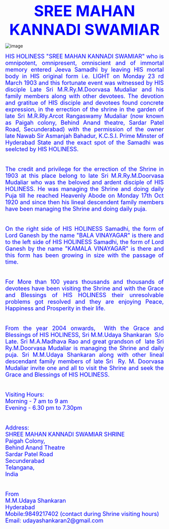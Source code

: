 
<p style="text-align: center;">​<span style="color:#0000FF;"><strong><span style="font-size:48px;">SREE MAHAN KANNADI SWAMIAR</span></strong> </span></p>

![image](https://user-images.githubusercontent.com/68213756/88014475-a716ff80-cb3c-11ea-8df8-bde296b2a2e3.png)

 
<div class="wsb-element-text" data-type="element" id="wsb-element-60b3d743-984c-4134-9949-cd26fa073ad5">
<div class="txt ">
<p style="text-align: justify;"><span style="font-size:18px;"><span style="color:#0000FF;">HIS HOLINESS "SREE MAHAN KANNADI SWAMIAR" who is omnipotent, omnipresent, omniscient and of immortal memory entered Jeeva Samadhi by leaving HIS mortal body in HIS original form i.e. LIGHT on Monday 23 rd March 1903 and this fortunate event was witnessed by HIS disciple Late Sri M.R.Ry.M.Doorvasa Mudaliar and his family members along with other devotees. The devotion and gratitue of HIS disciple and devotees found concrete expression, in the errection of the shrine in the garden of late Sri M.R.Rly.Arcot Rangaswamy Mudaliar (now known as Paigah colony, Behind Anand theatre, Sardar Patel Road, Secunderabad) with the permission of the owner late Nawab Sir Asmanjah Bahadur, K.C.S.I. Prime Minster of Hyderabad State and the exact spot of the Samadhi was seelcted by HIS HOLINESS.&nbsp;<br>
<br>
<br>
The credit and privilege for the errection of the Shrine in 1903 at this place belong to late Sri M.R.Ry.M.Doorvasa Mudaliar who was the beloved and ardent disciple of HIS HOLINESS. He was managing the Shrine and doing daily Puja till he reached Heavenly Abode on Monday 17th Oct 1920 and since then his lineal descendent family members have been managing the Shrine and doing daily puja.<br>
<br>
<br>
On the right side of HIS HOLINESS Samadhi, the form of Lord Ganesh by the name "BALA VINAYAGAR" is there and to the left side of HIS HOLINESS Samadhi, the form of Lord Ganesh by the name "KAMALA VINAYAGAR" is there and this form has been growing in size with the passage of time.<br>
<br>
<br>
For More than 100 years thousands and thousands of devotees have been visiting the Shrine and with the Grace and Blessings of HIS HOLINESS their unresolvable problems got resolved and they are enjoying Peace, Happiness and Prosperity in their life.<br>
<br>
<br>
From the year 2004 onwards,&nbsp;&nbsp;With the Grace and Blessings of HIS HOLINESS, Sri </span></span><span style="font-size:18px;"><span style="color:#0000FF;">M.M.</span></span><span style="font-size:18px;"><span style="color:#0000FF;">Udaya Shankaran &nbsp;S/o Late. Sri M.A.Madhava Rao and great grandson of &nbsp;late Sri Ry.M.Doorvasa Mudaliar is managing the Shrine and daily puja. Sri M.M.Udaya Shankaran along with other lineal descendant family members of late Sri &nbsp;Ry. M. Doorvasa Mudaliar invite one and all to visit the Shrine and seek the Grace and Blessings of HIS HOLINESS.<br>
<br>
<br>
Visiting Hours:<br>
Morning - 7 am to 9 am<br>
Evening - 6.30 pm to 7.30pm<br>
<br>
<br>
Address:<br>
SHREE MAHAN KANNADI SWAMIAR SHRINE<br>
Paigah Colony,<br>
Behind Anand Theatre<br>
Sardar Patel Road<br>
Secunderabad<br>
Telangana,<br>
India<br>
<br>
<br>
From<br>
M.M.Udaya Shankaran<br>
Hyderabad<br>
Mobile:9849217402 (contact during Shrine visiting hours)<br>
Email: udayashankaran2@gmail.com
